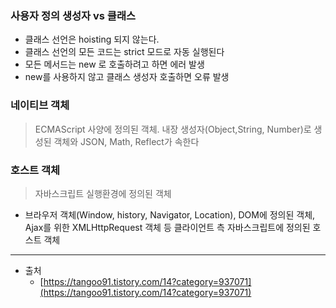 ### 사용자 정의 생성자 vs 클래스

- 클래스 선언은 hoisting 되지 않는다.
- 클래스 선언의 모든 코드는 strict 모드로 자동 실행된다
- 모든 메서드는 new 로 호출하려고 하면 에러 발생
- new를 사용하지 않고 클래스 생성자 호출하면 오류 발생

### 네이티브 객체

> ECMAScript 사양에 정의된 객체. 내장 생성자(Object,String, Number)로 생성된 객체와 JSON, Math, Reflect가 속한다

### 호스트 객체

> 자바스크립트 실행환경에 정의된 객체

- 브라우저 객체(Window, history, Navigator, Location), DOM에 정의된 객체, Ajax를 위한 XMLHttpRequest 객체 등 클라이언트 측 자바스크립트에 정의된 호스트 객체

---

- 출처
  - [https://tangoo91.tistory.com/14?category=937071](https://tangoo91.tistory.com/14?category=937071)
